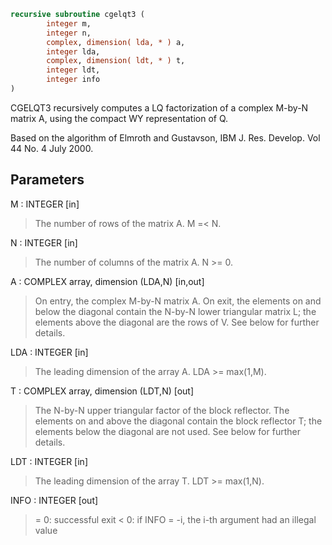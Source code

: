 ```fortran
recursive subroutine cgelqt3 (
        integer m,
        integer n,
        complex, dimension( lda, * ) a,
        integer lda,
        complex, dimension( ldt, * ) t,
        integer ldt,
        integer info
)
```

CGELQT3 recursively computes a LQ factorization of a complex M-by-N
matrix A, using the compact WY representation of Q.

Based on the algorithm of Elmroth and Gustavson,
IBM J. Res. Develop. Vol 44 No. 4 July 2000.

## Parameters
M : INTEGER [in]
> The number of rows of the matrix A.  M =< N.

N : INTEGER [in]
> The number of columns of the matrix A.  N >= 0.

A : COMPLEX array, dimension (LDA,N) [in,out]
> On entry, the complex M-by-N matrix A.  On exit, the elements on and
> below the diagonal contain the N-by-N lower triangular matrix L; the
> elements above the diagonal are the rows of V.  See below for
> further details.

LDA : INTEGER [in]
> The leading dimension of the array A.  LDA >= max(1,M).

T : COMPLEX array, dimension (LDT,N) [out]
> The N-by-N upper triangular factor of the block reflector.
> The elements on and above the diagonal contain the block
> reflector T; the elements below the diagonal are not used.
> See below for further details.

LDT : INTEGER [in]
> The leading dimension of the array T.  LDT >= max(1,N).

INFO : INTEGER [out]
> = 0: successful exit
> < 0: if INFO = -i, the i-th argument had an illegal value
